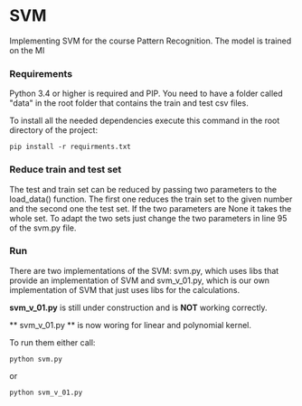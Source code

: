 # SVM
Implementing SVM for the course Pattern Recognition. The model is trained on the MI

### Requirements
Python 3.4 or higher is required and PIP.
You need to have a folder called "data" in the root folder that contains the train and test csv files.

To install all the needed dependencies execute this command in the root directory of the project:
```
pip install -r requirments.txt
```

### Reduce train and test set
The test and train set can be reduced by passing two parameters to the load_data() function. The first one reduces the train set to the given number and the second one the test set. If the two parameters are None it takes the whole set. 
To adapt the two sets just change the two parameters in line 95 of the svm.py file.

### Run
There are two implementations of the SVM: svm.py, which uses libs that provide an implementation of SVM and svm_v_01.py, which is our own implementation of SVM that just uses libs for the calculations.

**svm_v_01.py** is still under construction and is **NOT** working correctly.

** svm_v_01.py ** is now woring for linear and polynomial kernel. 

To run them either call: 
```
python svm.py
```
or
```
python svm_v_01.py
```
